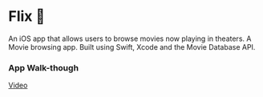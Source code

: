 # Flix 🎥
An iOS app that allows users to browse movies now playing in theaters. A Movie browsing app. Built using Swift, Xcode and the Movie Database API.

### App Walk-though
[Video](https://imgur.com/8y0Nvbg)
